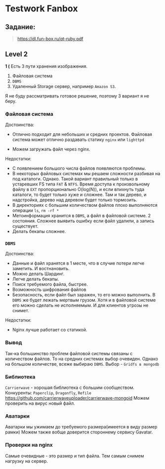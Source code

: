 # Testwork **Fanbox**
## Задание:
> <https://dl.fun-box.ru/qt-ruby.pdf> 

## Level 2
**1 (**
  Есть 3 пути хранения изображения.

  1. Файловая система
  2. `DBMS`
  3. Удаленный Storage сервер, например `Amazon S3`.

  Я не буду рассматривать готовое решение, поэтому 3 вариант я не беру.

### Файловая система

  Достоинства:

  * Отлично подходит для небольших и средних проектов.
  Файловая система может отлично раздавать статику `nginx` или `lighttpd`

  * Можем загружать файл через nginx.

  Недостатки:

  * С появлением большого числа файлов появляются проблемы.
  * В некоторых файловых системах мы решаем сложности разбивая на под каталоги.
    Однако. Такой вариант правильный только в устаревших FS типа `FAT` & `NTFS`.
    Время доступа к произвольному файлу в `EXT` пропорционально O(log(N)), и если впихнуть туда каталоги, то будет только хуже и сложнее. 
    Там и так дерево, и надстройка, дерево над деревом будет только тормозить.
  * В директориях с большим количеством файлов плохо выполняются операции `ls`, `rm -rf *`
  * Метоинформация хранится в `DBMS`, а файл в файловой системе. 2 состояния. Сложнее выявить ошибку если файл удалили, а запись существует.
  * Делать бекапы сложнее.

### `DBMS`

  Достоинства:

  * Данные и файл хранятся в 1 месте, что в случие потери легче заметить.
    И востнановить.
  * Можно делать Шардинг.
  * Легче делать бекапы.
  * Поиск требуемого файла, быстрее.
  * Возможность шифрования файлов
  * Безопасность, если файл был заражен, то его можно выполнить.
    В `DBMS` же будет лежать мертвым грузом.
    Хотя и в файловой системе его можно сделать не исполняемым.
    И для клиентов угрозы не снимет.

  Недостатки:

  * Nginx лучше работает со статикой.

### Вывод

  Так-ка большинство проблем файловой системы связаны с количеством файлов. То на средних системах выбор очевиден.
  Однако на большом количестве, всеже выбираю `DBMS`.
  Выбор - `Gridfs в mongodb`

### Библиотека

  `Сarrierwave` - хорошая библиотека с большим сообществом.
  Конкуренты: `Paperclip`, `Dragonfly`, `Refile`
  https://github.com/carrierwaveuploader/carrierwave-mongoid
  Можем проверить на вирус новый файл.

### Аватарки

  Аватарки мы ужимаем до требуемого размера(имеется в виду размер рамки)
  Можем также вобще доверится стороннему сервису Gavatar.

### Проверки на nginx

  Самые очевидные - это размер и тип файла.
  Тем самым снимем нагрузку на сервер.

